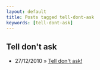 ```yaml
---
layout: default
title: Posts tagged tell-dont-ask
keywords: [tell-dont-ask]
---
```

<h2 class="category">Tell don't ask</h2>
<ul class="posts">
<li>
<p>
<span class="date">27/12/2010</span> &raquo; 
<a href="/blog/tell-dont-ask">Tell don't ask!</a>
</p>
</li> 
</ul>
